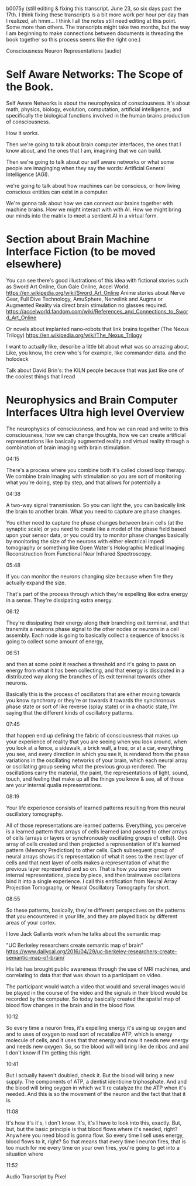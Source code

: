b0075y (still editing & fixing this transcript. June 23, so six days past the 17th. I think fixing these transcripts is a bit more work per hour per day than I realized, ah hmm... I think I all the notes still need editing at this point. Some more than others. The transcripts might take two months, but the way I am beginning to make connections between documents is threading the book together so this process seems like the right one.)

Consciousness Neuron Representations (audio)

# Self Aware Networks: The Scope of the Book.

Self Aware Networks is about the neurophysics of consciousness. It's about math, physics, biology, evolution, computation, artificial intelligence, and specifically the biological functions involved in the human brains production of consciousness.

How it works.

Then we're going to talk about brain computer interfaces, the ones that I know about, and the ones that I am, imagining that we can build.

Then we're going to talk about our self aware networks or what some people are imaginging when they say the words: Artificial General Intelligence (AGI).

we're going to talk about how machines can be conscious, or how living conscious entities can exist in a computer.


We're gonna talk about how we can connect our brains together with machine brains. How we might interact with with AI. How we might bring our minds into the matrix to meet a sentient AI in a virtual form.

# Section about Brain Machine Interface Fiction (to be moved elsewhere)

You can see there's good illustrations of this idea with fictional stories such as Sword Art Online, Gun Gale Online, Accel World. https://en.wikipedia.org/wiki/Sword_Art_Online Anime stories about Nerve Gear, Full Dive Technology, AmuSphere, Nervelink and Augma or Augmented Reality via direct brain stimulation no glasses required. https://accelworld.fandom.com/wiki/References_and_Connections_to_Sword_Art_Online

Or novels about implanted nano-robots that link brains together (The Nexus Trilogy) https://en.wikipedia.org/wiki/The_Nexus_Trilogy

I want to actually like, describe a little bit about what was so amazing about. Like, you know, the crew who's for example, like commander data. and the holodeck

Talk about David Brin's: the KILN people because that was just like one of the coolest things that I read

# Neurophysics and Brain Computer Interfaces Ultra high level Overview

The neurophysics of consciousness, and how we can read and write to this consciousness, how we can change thoughts, how we can create artificial representations like basically augmented reality and virtual reality through a combination of brain imaging with brain stimulation.

04:15

There's a process where you combine both it's called closed loop therapy. We combine brain imaging with stimulation so you are sort of monitoring what you're doing, step by step, and that allows for potentially a

04:38

A two-way signal transmission. So you can light the, you can basically link the brain to another brain. What you need to capture are phase changes.

You either need to capture the phase changes between brain cells (at the synaptic scale) or you need to create like a model of the phase field based upon your sensor data, or you could try to monitor phase changes basically by monitoring the size of the neurons with either electrical impedi tomography or something like Open Water's Holographic Medical Imaging Reconstruction from Functional Near Infrared Spectroscopy.

05:48

If you can monitor the neurons changing size because when fire they actually expand the size.

That's part of the process through which they're expelling like extra energy in a sense. They're dissipating extra energy. 

06:12

They're dissipating their energy along their branching exit terminal, and that transmits a neurons phase signal to the other nodes or neurons in a cell assembly. Each node is going to basically collect a sequence of knocks is going to collect some amount of energy, 

06:51

and then at some point it reaches a threshold and it's going to pass on energy from what it has been collecting, and that energy is dissipated in a distributed way along the branches of its exit terminal towards other neurons. 

Basically this is the process of oscillators that are either moving towards you know synchrony or they're or towards it towards the synchronous phase state or sort of like reverse (splay state) or in a chaotic state, I'm saying that the different kinds of oscillatory patterns.

07:45

that happen end up defining the fabric of consciousness that makes up your experience of reality that you are seeing when you look around, when you look at a fence, a sidewalk, a brick wall, a tree, or at a car, everything you see, and every direction in which you see it, is rendered from the phase variations in the oscillating networks of your brain, which each neural array or oscillating group seeing what the previous group rendered. The oscillations carry the material, the paint, the representations of light, sound, touch, and feeling that make up all the things you know & see, all of those are your internal qualia representations.

08:19

Your life experience consists of learned patterns resulting from this neural oscillatory tomography.

All of those representations are learned patterns. Everything, you perceive is a learned pattern that arrays of cells learned (and passed to other arrays of cells (arrays or layers or synchronously oscillating groups of cells)). One array of cells created and then projected a representation of it's learned pattern (Memory Prediction) to other cells. Each subsequent group of neural arrays shows it's representation of what it sees to the next layer of cells and that next layer of cells makes a representation of what the previous layer represented and so on. That is how you see your own internal representations, piece by piece, and then brainwave oscillations bind it into a single experience. I call this entification from Neural Array Projection Tomography, or Neural Oscillatory Tomography for short.

08:55

So these patterns, basically, they're different perspectives on the patterns that you encountered  in your life, and they are played back by different areas of your cortex.

I love Jack Gallants work when he talks about the semantic map

"UC Berkeley researchers create semantic map of brain"
https://www.dailycal.org/2016/04/29/uc-berkeley-researchers-create-semantic-map-of-brain/

His lab has brought public awareness through the use of MRI machines, and correlating to data that that was shown to a participant on video.

The participant would watch a video that would and several images would be played in the course of the video and the signals in their blood would be recorded by the computer. So today basically created the spatial map of blood flow changes in the brain and in the blood flow.

10:12

So every time a neuron fires, it's expelling energy it's using up oxygen and and to uses of oxygen to read sort of recatalize ATP, which is energy molecule of cells, and it uses that that energy and now it needs new energy and needs new oxygen. So, so the blood will will bring like de ribos and and I don't know if I'm getting this right.

10:41

But I actually haven't doubled, check it. But the blood will bring a new supply. The components of ATP, a dentist identicine triphosphate. And and the blood will bring oxygen in which we'll re catalyze the the ATP when it's needed. And this is so the movement of the neuron and the fact that that it is.

11:08

It's how it's it's, I don't know. It's, it's I have to look into this, exactly. But, but, but the basic principle is that blood flows where it's needed, right? Anywhere you need blood is gonna flow. So every time I sell uses energy, blood flows to it, right? So that means that every time I neuron fires, that is too much for me every time on your own fires, you're going to get into a situation where

11:52

Audio Transcript by Pixel
